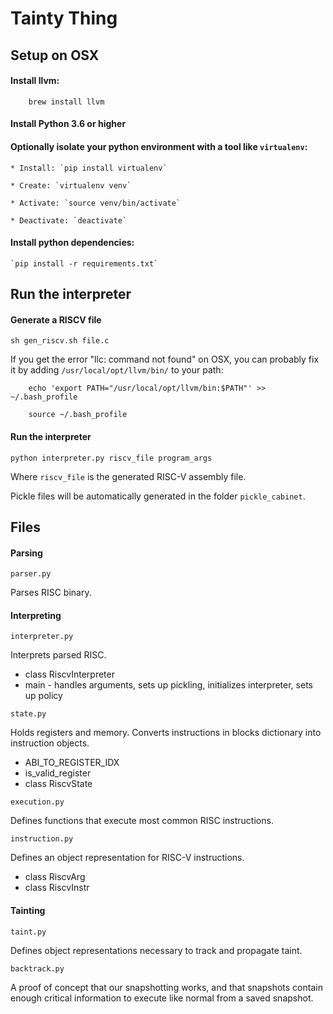 # Tainty Thing

## Setup on OSX

#### Install llvm:

        brew install llvm

#### Install Python 3.6 or higher

#### Optionally isolate your python environment with a tool like `virtualenv`:

    * Install: `pip install virtualenv`

    * Create: `virtualenv venv`

    * Activate: `source venv/bin/activate`

    * Deactivate: `deactivate`

#### Install python dependencies:

    `pip install -r requirements.txt`

## Run the interpreter

#### Generate a RISCV file

    sh gen_riscv.sh file.c


If you get the error "llc: command not found" on OSX,
you can probably fix it by adding `/usr/local/opt/llvm/bin/` to your path:

        echo 'export PATH="/usr/local/opt/llvm/bin:$PATH"' >> ~/.bash_profile

        source ~/.bash_profile

#### Run the interpreter

    python interpreter.py riscv_file program_args

Where `riscv_file` is the generated RISC-V assembly file.

Pickle files will be automatically generated in the folder `pickle_cabinet`.

## Files

#### Parsing

`parser.py`

Parses RISC binary.

#### Interpreting

`interpreter.py`

Interprets parsed RISC.

* class RiscvInterpreter
* main - handles arguments, sets up pickling, initializes interpreter, sets up policy

`state.py`

Holds registers and memory. Converts instructions in blocks dictionary into instruction objects.

* ABI_TO_REGISTER_IDX
* is_valid_register
* class RiscvState

`execution.py`

Defines functions that execute most common RISC instructions.

`instruction.py`

Defines an object representation for RISC-V instructions.

* class RiscvArg
* class RiscvInstr

#### Tainting

`taint.py`

Defines object representations necessary to track and propagate taint.

`backtrack.py`

A proof of concept that our snapshotting works, and that snapshots contain enough 
critical information to execute like normal from a saved snapshot.
